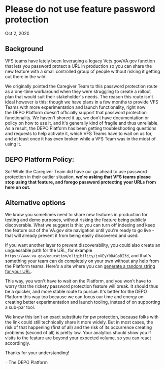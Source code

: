 # Please do not use feature password protection

Oct 2, 2020

## Background

VFS teams have lately been leveraging a legacy Vets.gov/VA.gov function that lets you password protect a URL in production so you can share the new feature with a small controlled group of people without risking it getting out there in the wild.

We originally pointed the Caregiver Team to this password protection route as a one-time workaround when they were struggling to create a rollout plan that would suit their stakeholder's needs. The reason this route isn't ideal however is this: though we have plans in a few months to provide VFS Teams with more experimentation and launch functionality, right now the DEPO Platform doesn't officially support that password protection functionality. We haven't shored it up, we don't have documentation or policy on how to use it, and it's generally kind of fragile and thus unreliable. As a result, the DEPO Platform has been getting troubleshooting questions and requests to help activate it, which VFS Teams have to wait on us for, and at least once it has even broken while a VFS Team was in the midst of using it.

## DEPO Platform Policy:

So! While the Caregiver Team did have our go ahead to use password protection in their outlier situation, **we're asking that VFS teams please stop using that feature, and forego password protecting your URLs from here on out.**

## Alternative options

We know you sometimes need to share new features in production for testing and demo purposes, without risking the feature being publicly discoverable. What we suggest is this: you can turn off indexing and keep the feature out of the VA.gov site navigation until you're ready to go live - that will already prevent it from being easily discovered and used.

If you want another layer to prevent discoverability, you could also create an unguessable path for the URL, for example `https://www.va.gov/education/eligibility/joXEyY0BAGpBI3d`, and that's something your team can do completely on your own without any help from the Platform teams.  Here's a site where you can [generate a random string for your URL](https://www.random.org/strings/?num=10&len=15&digits=on&upperalpha=on&loweralpha=on&unique=on&format=html&rnd=new).

This way, you won't have to wait on the Platform, and you won't have to worry that the rickety password protection feature will break. It should thus be a quicker, and more stable route to pursue. It's better for the DEPO Platform this way too because we can focus our time and energy on creating better experimentation and launch tooling, instead of on supporting a sub-par tool.

We know this isn't an exact substitute for pw protection, because folks with the link could still technically share it more widely. But in most cases, the risk of that happening (first of all) and the risk of its occurrence creating problems (second of all) is pretty low. Your analytics should show you if visits to the feature are beyond your expected volume, so you can react accordingly.

Thanks for your understanding!

`-` The DEPO Platform
